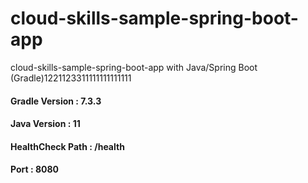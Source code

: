 # cloud-skills-sample-spring-boot-app
cloud-skills-sample-spring-boot-app with Java/Spring Boot (Gradle)1221123311111111111111

#### Gradle Version : 7.3.3


#### Java Version : 11


#### HealthCheck Path : /health


#### Port : 8080

